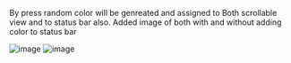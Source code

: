 By press random color will be genreated and assigned to Both scrollable view and to status bar also.
Added image of both with and without adding color to status bar

![image](https://user-images.githubusercontent.com/66970049/217730609-e74363ef-9841-4e27-a32d-ed3a863e80d6.png)
![image](https://user-images.githubusercontent.com/66970049/217730780-928543a6-d02d-4529-b3a8-948188850329.png)
